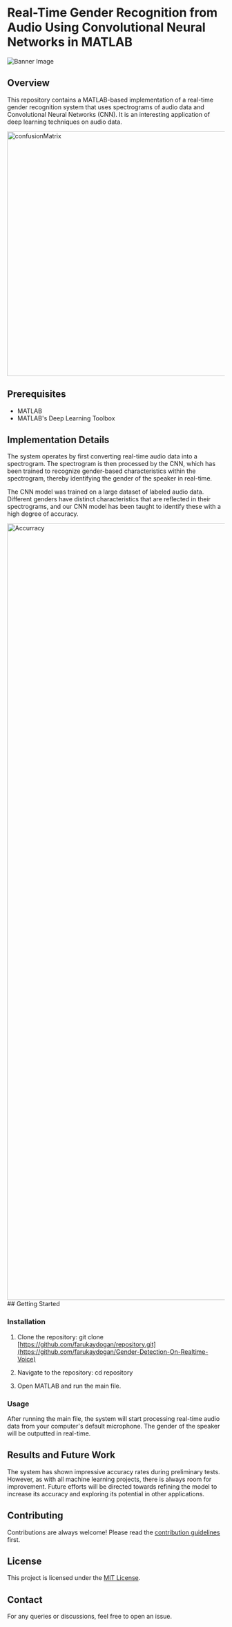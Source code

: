 # Real-Time Gender Recognition from Audio Using Convolutional Neural Networks in MATLAB

![Banner Image](BannerImageURL)

## Overview

This repository contains a MATLAB-based implementation of a real-time gender recognition system that uses spectrograms of audio data and Convolutional Neural Networks (CNN). It is an interesting application of deep learning techniques on audio data.

<img width="566" alt="confusionMatrix" src="https://github.com/farukaydogan/Gender-Detection-On-Realtime-Voice/assets/57232389/15cb6512-0421-4a06-b503-877d1351c4b5">


## Prerequisites

- MATLAB
- MATLAB's Deep Learning Toolbox

## Implementation Details

The system operates by first converting real-time audio data into a spectrogram. The spectrogram is then processed by the CNN, which has been trained to recognize gender-based characteristics within the spectrogram, thereby identifying the gender of the speaker in real-time.

The CNN model was trained on a large dataset of labeled audio data. Different genders have distinct characteristics that are reflected in their spectrograms, and our CNN model has been taught to identify these with a high degree of accuracy.

<img width="1797" alt="Accurracy" src="https://github.com/farukaydogan/Gender-Detection-On-Realtime-Voice/assets/57232389/978a7788-4dcf-4971-990d-180d10e051a0">
## Getting Started

### Installation

1. Clone the repository: git clone [https://github.com/farukaydogan/repository.git](https://github.com/farukaydogan/Gender-Detection-On-Realtime-Voice)
2. Navigate to the repository: cd repository

3. Open MATLAB and run the main file.

### Usage

After running the main file, the system will start processing real-time audio data from your computer's default microphone. The gender of the speaker will be outputted in real-time.

## Results and Future Work

The system has shown impressive accuracy rates during preliminary tests. However, as with all machine learning projects, there is always room for improvement. Future efforts will be directed towards refining the model to increase its accuracy and exploring its potential in other applications.

## Contributing

Contributions are always welcome! Please read the [contribution guidelines](CONTRIBUTING.md) first.

## License

This project is licensed under the [MIT License](LICENSE).

## Contact

For any queries or discussions, feel free to open an issue.

